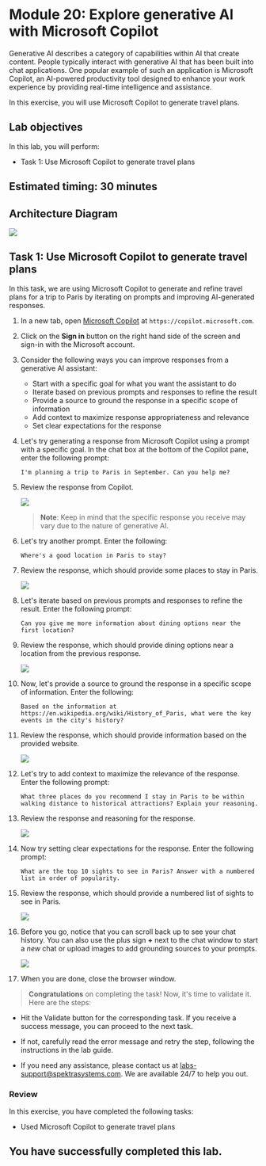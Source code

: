 # Module 20: Explore generative AI with Microsoft Copilot

Generative AI describes a category of capabilities within AI that create content. People typically interact with generative AI that has been built into chat applications. One popular example of such an application is Microsoft Copilot, an AI-powered productivity tool designed to enhance your work experience by providing real-time intelligence and assistance. 

In this exercise, you will use Microsoft Copilot to generate travel plans.

## Lab objectives

In this lab, you will perform:
- Task 1: Use Microsoft Copilot to generate travel plans

## Estimated timing: 30 minutes

## Architecture Diagram

 ![](media/ex20.png)

## Task 1: Use Microsoft Copilot to generate travel plans

In this task, we are using Microsoft Copilot to generate and refine travel plans for a trip to Paris by iterating on prompts and improving AI-generated responses.

1. In a new tab, open [Microsoft Copilot](https://copilot.microsoft.com) at `https://copilot.microsoft.com`.

1. Click on the **Sign in** button on the right hand side of the screen and sign-in with the Microsoft account.

1. Consider the following ways you can improve responses from a generative AI assistant:

    - Start with a specific goal for what you want the assistant to do
    - Iterate based on previous prompts and responses to refine the result
    - Provide a source to ground the response in a specific scope of information
    - Add context to maximize response appropriateness and relevance
    - Set clear expectations for the response

1. Let's try generating a response from Microsoft Copilot using a prompt with a specific goal. In the chat box at the bottom of the Copilot pane, enter the following prompt:

    ```prompt
    I'm planning a trip to Paris in September. Can you help me?
    ```
1. Review the response from Copilot. 

   ![](./media/20-7.png)

    >**Note**: Keep in mind that the specific response you receive may vary due to the nature of generative AI.
 
1. Let's try another prompt. Enter the following:

    ```prompt
    Where's a good location in Paris to stay? 
    ```
1. Review the response, which should provide some places to stay in Paris.

   ![](./media/20-6.png)

1. Let's iterate based on previous prompts and responses to refine the result. Enter the following prompt:
    
    ```prompt
    Can you give me more information about dining options near the first location?
    ``` 
1. Review the response, which should provide dining options near a location from the previous response. 

    ![](./media/20-5.png)

1. Now, let's provide a source to ground the response in a specific scope of information. Enter the following: 
    
    ```prompt
    Based on the information at https://en.wikipedia.org/wiki/History_of_Paris, what were the key events in the city's history?
    ```

1. Review the response, which should provide information based on the provided website. 

    ![](./media/20-4.png)

1. Let's try to add context to maximize the relevance of the response. Enter the following prompt: 

    ```prompt
    What three places do you recommend I stay in Paris to be within walking distance to historical attractions? Explain your reasoning.
    ```
1. Review the response and reasoning for the response.  

   ![](./media/20-3.png)

1. Now try setting clear expectations for the response. Enter the following prompt:
    
    ```prompt
    What are the top 10 sights to see in Paris? Answer with a numbered list in order of popularity.
    ```
1. Review the response, which should provide a numbered list of sights to see in Paris.

   ![](./media/20-2.png)

1. Before you go, notice that you can scroll back up to see your chat history. You can also use the plus sign **+** next to the chat window to start a *new* chat or upload images to add grounding sources to your prompts.    

   ![](./media/20-1.png)

1. When you are done, close the browser window. 

> **Congratulations** on completing the task! Now, it's time to validate it. Here are the steps:
 
- Hit the Validate button for the corresponding task. If you receive a success message, you can proceed to the next task. 
- If not, carefully read the error message and retry the step, following the instructions in the lab guide.
- If you need any assistance, please contact us at labs-support@spektrasystems.com. We are available 24/7 to help you out.

   <validation step="a78cde3c-b21b-4ea4-9230-2d5a5d655239" />

### Review
In this exercise, you have completed the following tasks:
- Used Microsoft Copilot to generate travel plans

## You have successfully completed this lab.
